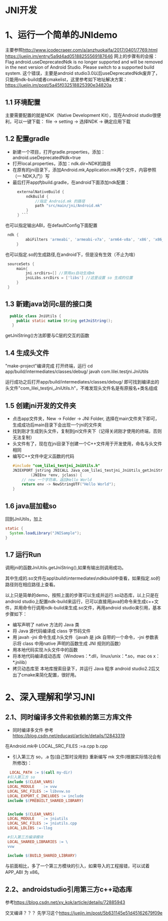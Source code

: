 
JNI开发
=====
# 1、运行一个简单的JNIdemo
 主要参照<http://www.jcodecraeer.com/a/anzhuokaifa/2017/0401/7769.html>  
 <https://juejin.im/entry/5a9d4ad05188255569187646>
网上的步骤有的会报：
Flag android.useDeprecatedNdk is no longer supported and will be removed in the next version of Android Studio. Please switch to a supported build system. 这个错误，主要是android studio3.0以后useDeprecatedNdk废弃了，只能用ndk-build或者cmakelist，这里参考如下地址解决方案：
 <https://juejin.im/post/5a45f032518825390e34820a>
 ## 1.1 环境配置  
  主要需要配置的就是NDK（Native Development Kit），现在Android studio很便利，可以一键下载： file → setting → 选择NDK → 确定应用下载
 ## 1.2 配置gradle
 - 新建一个项目，打开gradle.properties，添加：android.useDeprecatedNdk=true
 - 打开local.properties，添加：ndk.dir=NDK的路径
 - 在原有的jni目录下，添加Android.mk,Application.mk两个文件，内容参照（一 NDK入门）写
 - 最后打开app内build.gradle，在android下面添加ndk配置：   
    ``` gradle
      externalNativeBuild {
          ndkBuild {
              //指定 Android.mk 的路径
              path "src/main/jni/Android.mk"
          }
      } ```
  也可以指定输出ABI，在defaultConfig下面配置
   ```gradle
    ndk {
            abiFilters 'armeabi', 'armeabi-v7a', 'arm64-v8a', 'x86', 'x86_64'
        }
   ```
   
  也可以指定.so的生成路径,在android下，但是没有生效（不止为啥）
   ```gradle
    sourceSets {
        main{
            jni.srcDirs=[] //禁用as自动生成mk
            jniLibs.srcDirs = ['libs'] //这里设置 so 生成的位置
        }
    }
   ```
      
 ## 1.3 新建java访问c层的接口类
 ``` java
   public class JniUtils {
      public static native String getJniString();
    }
   ```
  getJniString()方法即要与C层的交互的函数
## 1.4 生成头文件
  "make-project"编译完成
  打开终端，运行
  cd app/build/intermediates/classes/debug/
    javah com.lilei.testjni.JniUtils

 运行成功之后打开app/build/intermediates/classes/debug/ 即可找到编译出的头文件"com_lilei_testjni_JniUtils.h"，不难发现头文件名是有原报名+类名组成
 
## 1.5 创建jni开发的文件夹
 - 点击app文件夹，New → Folder → JNI Folder, 选择在main文件夹下即可，生成成功后main目录下会出现一个jni的文件夹
 - 找到刚才生成到头文件，复制到jni文件夹下（记得关闭刚才使用的终端，否则无法复制）
 - 头文件有了，现在在jni目录下创建一个C++文件用于开发使用，命名与头文件相同
 - 编写C++文件中定义函数的代码
    ```c++
    #include "com_lilei_testjni_JniUtils.h"
    JNIEXPORT jstring JNICALL Java_com_lilei_testjni_JniUtils_getJniString
            (JNIEnv *env, jclass) {
        // new 一个字符串，返回Hello World
        return env -> NewStringUTF("Hello World");
    }
    ```
## 1.6 java层加载so
  回到JniUtils，加上
  ```java
  static {
    System.loadLibrary("JNISample");
  }
  ```
## 1.7 运行Run
  调用jni的函数JniUtils.getJniString(),如果有输出则调用成功。
  
  其中生成的.so文件在app\build\intermediates\ndkbuild中查看，如果指定.so的路径则在相应路径上查看。
  
以上只是简单的demo，按照上面的步骤可以生成并运行.so动态库，以上只是在android studio上配置ndk-build来运行，已可以直接用java的命令来生成c++文件，并用命令行调用ndk-bulid来生成.so文件，再用android studio来引用，基本步骤如下：
 - 编写声明了 native 方法的 Java 类
 - 将 Java 源代码编译成 class 字节码文件
 - 用 javah -jni 命令生成.h头文件（javah 是 jdk 自带的一个命令，-jni 参数表示将 class 中用native 声明的函数生成 JNI 规则的函数）
 - 用本地代码实现.h头文件中的函数
 - 将本地代码编译成动态库（Windows：\*.dll，linux/unix：\*.so，mac os x：\*.jnilib）
 - 拷贝动态库至 本地库搜索目录下，并运行 Java 程序
android studio2.2后又出了cmake来简化配置，很好用。

# 2、深入理解和学习JNI
## 2.1、同时编译多文件和依赖的第三方库文件
- 同时编译多文件
 参考<https://blog.csdn.net/educast/article/details/12843319>  
 
 在Android.mk中 LOCAL_SRC_FILES :=a.cpp b.cpp
 
- 引入第三方 so，.a 包(自己暂时没用到)
 重新编写 mk 文件(根据实际情况会有所修改)：
 ```mk
   LOCAL_PATH := $(call my-dir)
  #引入第三方 so 
  include $(CLEAR_VARS)
  LOCAL_MODULE    := vvw
  LOCAL_SRC_FILES := libvvw.so
  LOCAL_EXPORT_C_INCLUDES := include
  include $(PREBUILT_SHARED_LIBRARY)


  include $(CLEAR_VARS)
  LOCAL_MODULE    := jniutils
  LOCAL_SRC_FILES := jniutils.cpp
  LOCAL_LDLIBS :=-llog

  #引入第三方编译模块
  LOCAL_SHARED_LIBRARIES := \
  vvw

  include $(BUILD_SHARED_LIBRARY)
 ```
 与前面相比，多了一个第三方模块的引入，如果导入的工程报错，可以试着 APP_ABI 为 x86。
 
## 2.2、androidstudio引用第三方c++动态库
参考<https://blog.csdn.net/xy_kok/article/details/72885943>

交叉编译？？？
先学习这个<https://juejin.im/post/5b631145e51d45162679f09e>
